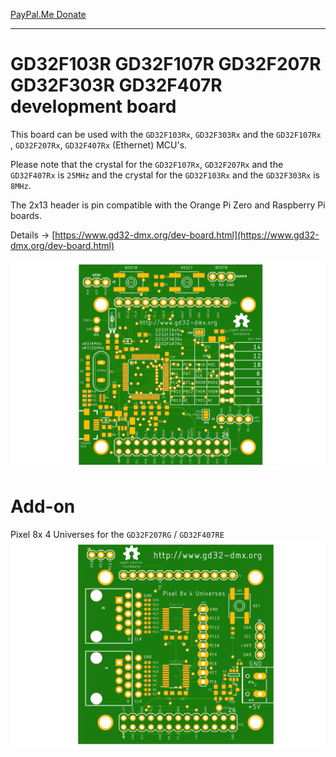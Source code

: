 
[PayPal.Me Donate](https://paypal.me/AvanVught?locale.x=nl_NL)

-----------

# GD32F103R GD32F107R GD32F207R GD32F303R GD32F407R development board

This board can be used with the `GD32F103Rx`,  `GD32F303Rx` and the `GD32F107Rx` , `GD32F207Rx`, `GD32F407Rx` (Ethernet) MCU's. 

Please note that the crystal for the `GD32F107Rx`, `GD32F207Rx` and the `GD32F407Rx` is `25MHz` and the crystal for the `GD32F103Rx` and the  `GD32F303Rx` is `8MHz`.

The 2x13 header is pin compatible with the Orange Pi Zero and Raspberry Pi boards. 

Details -> [https://www.gd32-dmx.org/dev-board.html](https://www.gd32-dmx.org/dev-board.html)

![](https://github.com/vanvught/GD32FxxxR-dev-board/blob/main/GD32FxxxR-dev-board.png)

# Add-on
Pixel 8x 4 Universes for the `GD32F207RG` / `GD32F407RE` 
![](https://github.com/vanvught/GD32FxxxR-dev-board/blob/main/Pixel8x4U.png)